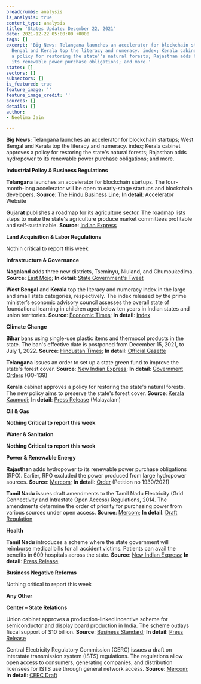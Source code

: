 ```yaml
---
breadcrumbs: analysis
is_analysis: true
content_type: analysis
title: 'States Update: December 22, 2021'
date: 2021-12-22 05:00:00 +0000
tags: []
excerpt: 'Big News: Telangana launches an accelerator for blockchain startups; West
  Bengal and Kerala top the literacy and numeracy. index; Kerala cabinet approves
  a policy for restoring the state''s natural forests; Rajasthan adds hydropower to
  its renewable power purchase obligations; and more.'
states: []
sectors: []
subsectors: []
is_featured: true
feature_image: ''
feature_image_credit: ''
sources: []
details: []
author:
- Neelima Jain

---
```

**Big News:** Telangana launches an accelerator for blockchain startups; West Bengal and Kerala top the literacy and numeracy. index; Kerala cabinet approves a policy for restoring the state's natural forests; Rajasthan adds hydropower to its renewable power purchase obligations; and more.

**Industrial Policy & Business Regulations**

**Telangana** launches an accelerator for blockchain startups. The four-month-long accelerator will be open to early-stage startups and blockchain developers. **Source**: [The Hindu Business Line](https://www.thehindubusinessline.com/news/telangana-coinswitch-kuber-and-lumos-labs-roll-out-india-blockchain-accelerator/article37980174.ece); **In detail**: Accelerator Website

**Gujarat** publishes a roadmap for its agriculture sector. The roadmap lists steps to make the state's agriculture produce market committees profitable and self-sustainable. **Source**: [Indian Express](https://indianexpress.com/article/cities/ahmedabad/gujarat-govt-roadmap-agri-sector-development-apmc-7674576/)

**Land Acquisition & Labor Regulations**

Nothin critical to report this week

**Infrastructure & Governance**

**Nagaland** adds three new districts, Tseminyu, Niuland, and Chumoukedima. **Source**: [East Mojo](https://www.eastmojo.com/nagaland/2021/12/18/nagaland-gets-three-new-districts-ahead-of-2023-polls/); **In detail**: [State Government's Tweet](https://twitter.com/MyGovNagaland)

**West Bengal** and **Kerala** top the literacy and numeracy index in the large and small state categories, respectively. The index released by the prime minister’s economic advisory council assesses the overall state of foundational learning in children aged below ten years in Indian states and union territories. **Source**: [Economic Times](https://economictimes.indiatimes.com/industry/services/education/foundational-literacy-index-west-bengal-tops-chart-bihar-at-bottom-in-large-states-category/articleshow/88323417.cms); **In detail**: [Index](https://competitiveness.in/report-on-state-of-foundational-literacy-and-numeracy-in-india/)

**Climate Change**

**Bihar** bans using single-use plastic items and thermocol products in the state. The ban's effective date is postponed from December 15, 2021, to July 1, 2022. **Source**: [Hindustan Times](https://www.hindustantimes.com/cities/patna-news/bihar-govt-revises-decision-plastic-ban-to-be-effective-from-july-2022-101639732734454.html); **In detail**: [Official Gazette](https://state.bihar.gov.in/forest/cache/36/21-Dec-21/SHOW_DOCS/single%20use%20plasticguide%20line.PDF)

**Telangana** issues an order to set up a state green fund to improve the state's forest cover. **Source**: [New Indian Express](https://www.newindianexpress.com/states/telangana/2021/dec/17/govt-issues-orders-to-set-up-telangana-green-fund-2396435.html); **In detail**: [Government Orders](https://goir.telangana.gov.in/) (GO-139)

**Kerala** cabinet approves a policy for restoring the state's natural forests. The new policy aims to preserve the state's forest cover. **Source**: [Kerala Kaumudi](https://keralakaumudi.com/en/news/news.php?id=708754&u=kerala-govt-announces-policy-for-forest-restoration-with-community-participation); **In detail**: [Press Release](https://forest.kerala.gov.in/images/press/December2021/Press_release_15-12.pdf) (Malayalam)

**Oil & Gas**

**Nothing Critical to report this week**

**Water & Sanitation**

**Nothing Critical to report this week**

**Power & Renewable Energy**

**Rajasthan** adds hydropower to its renewable power purchase obligations (RPO). Earlier, RPO excluded the power produced from large hydropower sources. **Source**: [Mercom](https://mercomindia.com/rajasthan-adds-hydropower-renewable-targets/); **In detail**: [Order](https://rerc.rajasthan.gov.in/rerc-user-files/office-orders) (Petition no 1930/2021)

**Tamil Nadu** issues draft amendments to the Tamil Nadu Electricity (Grid Connectivity and Intrastate Open Access) Regulations, 2014. The amendments determine the order of priority for purchasing power from various sources under open access. **Source**: [Mercom](https://mercomindia.com/tamil-nadu-proposes-priority-buying-power-various-sources-open-access/); **In detail**: [Draft Regulation](http://www.tnerc.gov.in/PressRelease/files/PR-021220211536Eng.pdf)

**Health**

**Tamil Nadu** introduces a scheme where the state government will reimburse medical bills for all accident victims. Patients can avail the benefits in 609 hospitals across the state. **Source**: [New Indian Express](https://www.newindianexpress.com/states/tamil-nadu/2021/dec/19/tamil-nadu-chief-minister-mk-stalin-launches-scheme-to-cover-road-accident-victims-treatment-for-48-hours-2397226.html); **In detail**: [Press Release](https://cms.tn.gov.in/sites/default/files/press_release/pr181221_2.jpg)

**Business Negative Reforms**

Nothing critical to report this week

**Any Other**

**Center – State Relations**

Union cabinet approves a production-linked incentive scheme for semiconductor and display board production in India. The scheme outlays fiscal support of $10 billion. **Source**: [Business Standard](https://www.business-standard.com/article/pti-stories/cabinet-approves-rs-76-000-cr-pli-scheme-for-semiconductor-manufacturing-121121500772_1.html); **In detail**: [Press Release](https://pib.gov.in/PressReleasePage.aspx?PRID=1781724)

Central Electricity Regulatory Commission (CERC) issues a draft on interstate transmission system (ISTS) regulations. The regulations allow open access to consumers, generating companies, and distribution licensees for ISTS use through general network access. **Source**: [Mercom](https://mercomindia.com/open-access-renewable-energy-generators/); **In detail**: [CERC Draft](https://cercind.gov.in/2021/draft_reg/Draft-CGNA-Regulations.pdf)